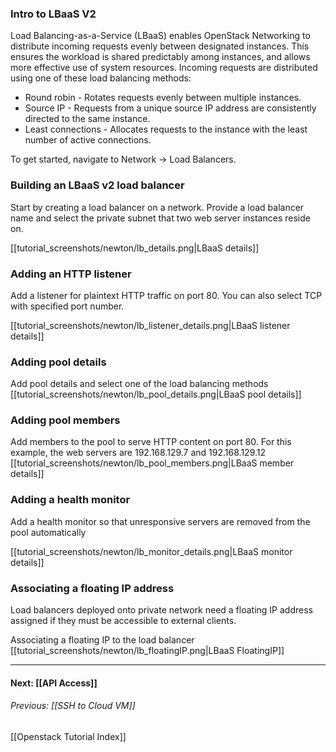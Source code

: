 ### Intro to LBaaS V2

Load Balancing-as-a-Service (LBaaS) enables OpenStack Networking to distribute incoming requests evenly between designated instances. This ensures the workload is shared predictably among instances, and allows more effective use of system resources. Incoming requests are distributed using one of these load balancing methods: 
* Round robin - Rotates requests evenly between multiple instances. 
* Source IP - Requests from a unique source IP address are consistently directed to the same instance. 
* Least connections - Allocates requests to the instance with the least number of active connections. 
    
To get started, navigate to Network -> Load Balancers.

### Building an LBaaS v2 load balancer
Start by creating a load balancer on a network. Provide a load balancer name and select the private subnet that two web server instances reside on.

[[tutorial_screenshots/newton/lb_details.png|LBaaS details]]

### Adding an HTTP listener
Add a listener for plaintext HTTP traffic on port 80. You can also select TCP with specified port number.

[[tutorial_screenshots/newton/lb_listener_details.png|LBaaS listener details]]

### Adding pool details
Add pool details and select one of the load balancing methods
[[tutorial_screenshots/newton/lb_pool_details.png|LBaaS pool details]]

### Adding pool members
Add members to the pool to serve HTTP content on port 80. For this example, the web servers are 192.168.129.7 and 192.168.129.12
[[tutorial_screenshots/newton/lb_pool_members.png|LBaaS member details]]

### Adding a health monitor
Add a health monitor so that unresponsive servers are removed from the pool automatically

[[tutorial_screenshots/newton/lb_monitor_details.png|LBaaS monitor details]]


### Associating a floating IP address

Load balancers deployed onto private network need a floating IP address assigned if they must be accessible to external clients. 

Associating a floating IP to the load balancer
[[tutorial_screenshots/newton/lb_floatingIP.png|LBaaS FloatingIP]]

***
#### Next: [[API Access]]  
###### Previous:  [[SSH to Cloud VM]]
[[Openstack Tutorial Index]]  

